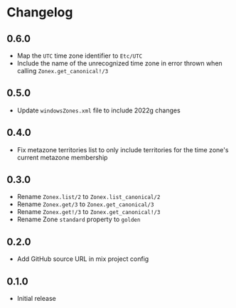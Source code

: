 # Changelog

## 0.6.0

- Map the `UTC` time zone identifier to `Etc/UTC`
- Include the name of the unrecognized time zone in error
  thrown when calling `Zonex.get_canonical!/3`

## 0.5.0

- Update `windowsZones.xml` file to include 2022g changes

## 0.4.0

- Fix metazone territories list to only include territories
  for the time zone's current metazone membership

## 0.3.0

- Rename `Zonex.list/2` to `Zonex.list_canonical/2`
- Rename `Zonex.get/3` to `Zonex.get_canonical/3`
- Rename `Zonex.get!/3` to `Zonex.get_canonical!/3`
- Rename Zone `standard` property to `golden`

## 0.2.0

- Add GitHub source URL in mix project config

## 0.1.0

- Initial release
